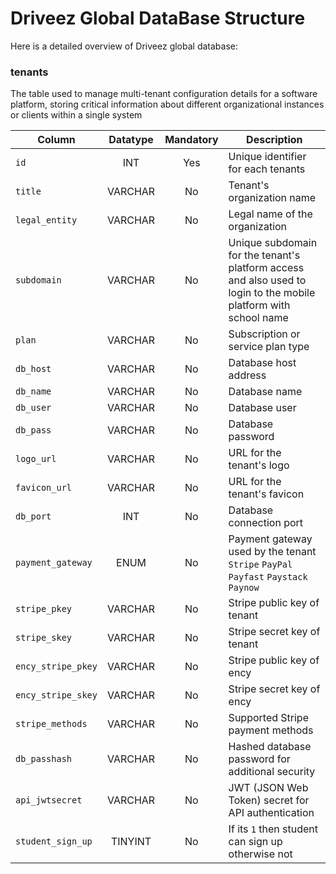 # Driveez Global DataBase Structure

Here is a detailed overview of Driveez global database:

### tenants

The table used to manage multi-tenant configuration details for a software platform, storing critical information about different organizational instances or clients within a single system

| Column       | Datatype   |Mandatory	| Description                                                  |
|--------------|:----------:|:---------:|--------------------------------------------------------|
| `id`                | INT        | Yes | Unique identifier for each tenants  |
| `title`             | VARCHAR | No  | Tenant's organization name |
| `legal_entity`      | VARCHAR | No  |  Legal name of the organization |
| `subdomain`         | VARCHAR | No  | Unique subdomain for the tenant's platform access and also used to login to the mobile platform with school name |
| `plan`              | VARCHAR | No  | Subscription or service plan type|
| `db_host`           | VARCHAR | No  | Database host address |
| `db_name`           | VARCHAR | No  | Database name |
| `db_user`           | VARCHAR | No  | Database user |
| `db_pass`           | VARCHAR | No  | Database password |
| `logo_url`          | VARCHAR | No  | URL for the tenant's logo |
| `favicon_url`       | VARCHAR | No  | URL for the tenant's favicon |
| `db_port`           | INT     | No  | Database connection port |
| `payment_gateway`   | ENUM    | No  | Payment gateway used by the tenant `Stripe` `PayPal` `Payfast` `Paystack` `Paynow` |
| `stripe_pkey`       | VARCHAR | No  | Stripe public key of tenant |
| `stripe_skey`       | VARCHAR | No  | Stripe secret key of tenant |
| `ency_stripe_pkey`  | VARCHAR | No  | Stripe public key of ency |
| `ency_stripe_skey`  | VARCHAR | No  | Stripe secret key of ency |
| `stripe_methods`    | VARCHAR | No  | Supported Stripe payment methods|
| `db_passhash`       | VARCHAR | No  | Hashed database password for additional security |
| `api_jwtsecret`     | VARCHAR | No  | JWT (JSON Web Token) secret for API authentication |
| `student_sign_up`   | TINYINT | No  | If its `1` then student can sign up otherwise not |